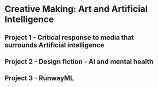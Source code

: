 # Creative Making: Art and Artificial Intelligence

## <p> Project 1 - Critical response to media that surrounds Artificial intelligence </p>

## <p> Project 2 - Design fiction - AI and mental health </p>

## <p> Project 3 - RunwayML </p>
